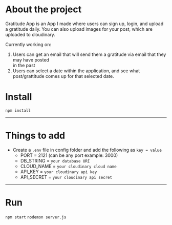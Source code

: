# About the project
Gratitude App is an App I made where users can sign up, login, and upload a gratitude daily. 
You can also upload images for your post, which are uploaded to cloudinary.  

Currently working on:
1. Users can get an email that will send them a gratitude via email that they may have posted   
in the past
2. Users can select a date within the application, and see what post/grattitude comes up for that selected date.  

# Install

`npm install`

---

# Things to add

- Create a `.env` file in config folder and add the following as `key = value`
  - PORT = 2121 (can be any port example: 3000)
  - DB_STRING = `your database URI`
  - CLOUD_NAME = `your cloudinary cloud name`
  - API_KEY = `your cloudinary api key`
  - API_SECRET = `your cloudinary api secret`

---

# Run

`npm start`
`nodemon server.js`
